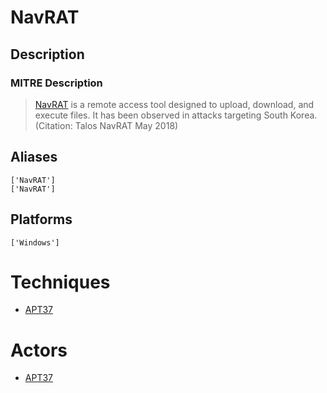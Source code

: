 
# NavRAT

## Description

### MITRE Description

> [NavRAT](https://attack.mitre.org/software/S0247) is a remote access tool designed to upload, download, and execute files. It has been observed in attacks targeting South Korea. (Citation: Talos NavRAT May 2018)

## Aliases

```
['NavRAT']
['NavRAT']
```

## Platforms

```
['Windows']
```

# Techniques


* [APT37](../techniques/APT37.md)


# Actors


* [APT37](../actors/APT37.md)

